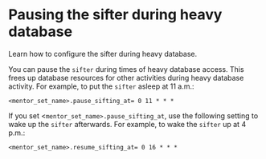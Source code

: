 # Pausing the sifter during heavy database

Learn how to configure the sifter during heavy database.

You can pause the `sifter` during times of heavy database access. This frees up database resources for other activities during heavy database activity. For example, to put the `sifter` asleep at 11 a.m.:

```
<mentor_set_name>.pause_sifting_at= 0 11 * * *
```

If you set <`mentor_set_name>.pause_sifting_at`, use the following setting to wake up the `sifter` afterwards. For example, to wake the `sifter` up at 4 p.m.:

```
<mentor_set_name>.resume_sifting_at= 0 16 * * *  
```


